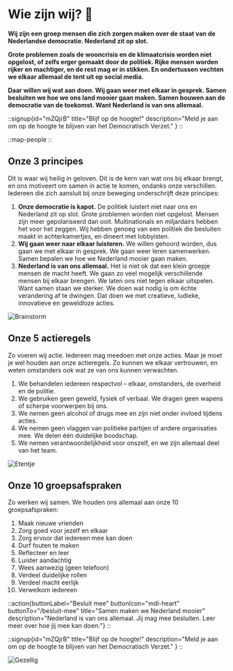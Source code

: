 # Wie zijn wij? 💁

**Wij zijn een groep mensen die zich zorgen maken over de staat van de Nederlandse democratie. Nederland zit op slot.**

**Grote problemen zoals de wooncrisis en de klimaatcrisis worden niet opgelost, of zelfs erger gemaakt door de politiek. Rijke mensen worden rijker en machtiger, en de rest mag er in stikken. En ondertussen vechten we elkaar allemaal de tent uit op social media.**

**Daar willen wij wat aan doen. Wij gaan weer met elkaar in gesprek. Samen besluiten we hoe we ons land mooier gaan maken. Samen bouwen aan de democratie van de toekomst. Want Nederland is van ons allemaal.**

::signup{id="mZQjrB" title="Blijf op de hoogte!" description="Meld je aan om op de hoogte te blijven van het Democratisch Verzet." }
::

::map-people
::

## Onze 3 principes

Dit is waar wij heilig in geloven. Dit is de kern van wat ons bij elkaar brengt, en ons motiveert om samen in actie te komen, ondanks onze verschillen. Iedereen die zich aansluit bij onze beweging onderschrijft deze principes:

1. **Onze democratie is kapot.** De politiek luistert niet naar ons en Nederland zit op slot. Grote problemen worden niet opgelost. Mensen zijn meer gepolariseerd dan ooit. Multinationals en miljardairs hebben het voor het zeggen. Wij hebben genoeg van een politiek die besluiten maakt in achterkamertjes, en dineert met lobbyisten.
2. **Wij gaan weer naar elkaar luisteren.** We willen gehoord worden, dus gaan we met elkaar in gesprek. We gaan weer leren samenwerken. Samen bepalen we hoe we Nederland mooier gaan maken.
3. **Nederland is van ons allemaal.** Het is niet ok dat een klein groepje mensen de macht heeft. We gaan zo veel mogelijk verschillende mensen bij elkaar brengen. We laten ons niet tegen elkaar uitspelen. Want samen staan we sterker. We doen wat nodig is om échte verandering af te dwingen. Dat doen we met creatieve, ludieke, innovatieve en geweldloze acties.

![Brainstorm](/img/brainstorm.webp)

## Onze 5 actieregels

Zo voeren wij actie. Iedereen mag meedoen met onze acties. Maar je moet je wel houden aan onze actieregels. Zo kunnen we elkaar vertrouwen, en weten omstanders ook wat ze van ons kunnen verwachten.

1. We behandelen iedereen respectvol – elkaar, omstanders, de overheid en de politie.
2. We gebruiken geen geweld, fysiek of verbaal. We dragen geen wapens of scherpe voorwerpen bij ons.
3. We nemen geen alcohol of drugs mee en zijn niet onder invloed tijdens acties.
4. We nemen geen vlaggen van politieke partijen of andere organisaties mee. We delen één duidelijke boodschap.
5. We nemen verantwoordelijkheid voor onszelf, en we zijn allemaal deel van het team.

![Etentje](/img/etentje-2.webp)

## Onze 10 groepsafspraken

Zo werken wij samen. We houden ons allemaal aan onze 10 groepsafspraken:

1. Maak nieuwe vrienden
2. Zorg goed voor jezelf en elkaar
3. Zorg ervoor dat iedereen mee kan doen
4. Durf fouten te maken
5. Reflecteer en leer
6. Luister aandachtig
7. Wees aanwezig (geen telefoon)
8. Verdeel duidelijke rollen
9. Verdeel macht eerlijk
10. Verwelkom iedereen

::action{buttonLabel="Besluit mee" buttonIcon="mdi-heart" buttonTo="/besluit-mee" title="Samen maken we Nederland mooier" description="Nederland is van ons allemaal. Jij mag mee besluiten. Leer meer over hoe jij mee kan doen:"}
::

::signup{id="mZQjrB" title="Blijf op de hoogte!" description="Meld je aan om op de hoogte te blijven van het Democratisch Verzet." }
::

![Gezellig](/img/gezellig.webp)
